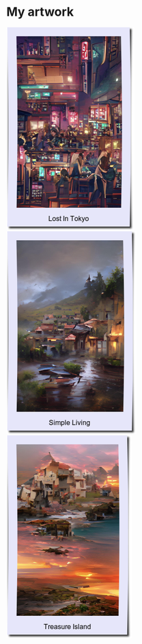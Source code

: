 # My artwork


[![](polaroids/lost-in-tokyo.png)](lost-in-tokyo.jpg)
[![](polaroids/simple-living.png)](simple-living.jpg)
[![](polaroids/treasure-island.png)](treasure-island.jpg)
